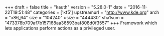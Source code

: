+++
draft = false
title = "kauth"
version = "5.28.0-1"
date = "2016-11-22T19:51:48"
categories = ['kf5']
upstreamurl = "http://www.kde.org"
arch = "x86_64"
size = "104240"
usize = "444430"
sha1sum = "473378b709af7b157168aa36593baf808d0f3557"
+++
Framework which lets applications perform actions as a privileged user.